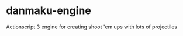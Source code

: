 danmaku-engine
==============

Actionscript 3 engine for creating shoot 'em ups with lots of projectiles